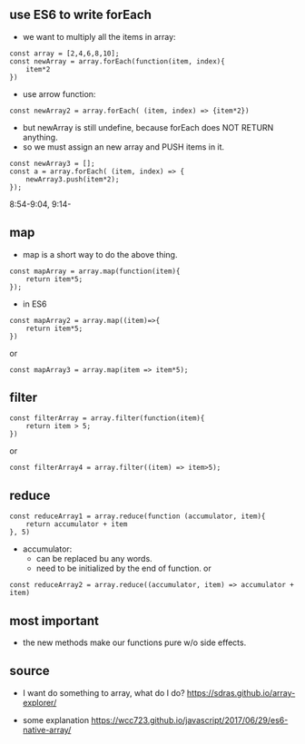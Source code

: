 ## use ES6 to write forEach

- we want to multiply all the items in array:
```
const array = [2,4,6,8,10];
const newArray = array.forEach(function(item, index){
	item*2	
})
```
- use arrow function:
```
const newArray2 = array.forEach( (item, index) => {item*2})
```
- but newArray is still undefine, because forEach does NOT RETURN anything.
- so we must assign an new array and PUSH items in it.
```
const newArray3 = [];
const a = array.forEach( (item, index) => {
	newArray3.push(item*2);
});
```
8:54-9:04, 9:14-

## map
- map is a short way to do the above thing.
```
const mapArray = array.map(function(item){
	return item*5;
});
```
- in ES6
```
const mapArray2 = array.map((item)=>{
	return item*5;
})
```
or
```
const mapArray3 = array.map(item => item*5);
```

## filter
```
const filterArray = array.filter(function(item){
	return item > 5;
})
```
or
```
const filterArray4 = array.filter((item) => item>5);
```

## reduce
```
const reduceArray1 = array.reduce(function (accumulator, item){
	return accumulator + item
}, 5)
```
- accumulator:
  - can be replaced bu any words.
  - need to be initialized by the end of function.
or
```
const reduceArray2 = array.reduce((accumulator, item) => accumulator + item)
```

## most important
- the new methods make our functions pure w/o side effects.

## source
- I want do something to array, what do I do?
https://sdras.github.io/array-explorer/

- some explanation
https://wcc723.github.io/javascript/2017/06/29/es6-native-array/

